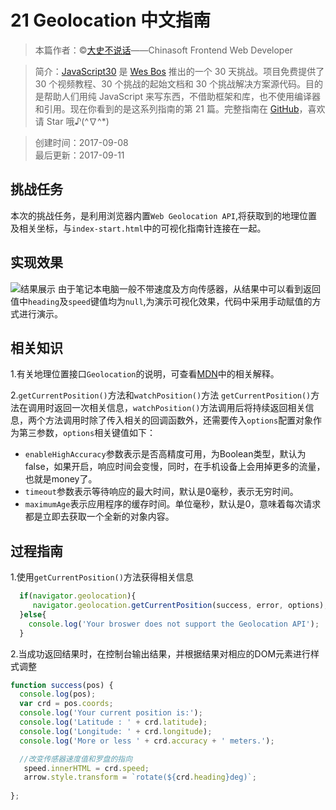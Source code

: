 # 21 Geolocation 中文指南

> 本篇作者：©[大史不说话](https://github.com/dashnowords)——Chinasoft Frontend Web Developer

> 简介：[JavaScript30](https://javascript30.com) 是 [Wes Bos](https://github.com/wesbos) 推出的一个 30 天挑战。项目免费提供了 30 个视频教程、30 个挑战的起始文档和 30 个挑战解决方案源代码。目的是帮助人们用纯 JavaScript 来写东西，不借助框架和库，也不使用编译器和引用。现在你看到的是这系列指南的第 21 篇。完整指南在 [GitHub](https://github.com/soyaine/JavaScript30)，喜欢请 Star 哦♪(^∇^*)

> 创建时间：2017-09-08    
最后更新：2017-09-11

## 挑战任务
本次的挑战任务，是利用浏览器内置`Web Geolocation API`,将获取到的地理位置及相关坐标，与`index-start.html`中的可视化指南针连接在一起。

## 实现效果
![结果展示](https://github.com/soyaine/JavaScript30/blob/master/21%20-%20Geolocation/effects.png)
由于笔记本电脑一般不带速度及方向传感器，从结果中可以看到返回值中`heading`及`speed`键值均为`null`,为演示可视化效果，代码中采用手动赋值的方式进行演示。   

## 相关知识
1.有关地理位置接口`Geolocation`的说明，可查看[MDN](https://developer.mozilla.org/zh-CN/docs/Web/API/Geolocation)中的相关解释。    

2.`getCurrentPosition()`方法和`watchPosition()`方法
`getCurrentPosition()`方法在调用时返回一次相关信息，`watchPosition()`方法调用后将持续返回相关信息，两个方法调用时除了传入相关的回调函数外，还需要传入`options`配置对象作为第三参数，`options`相关键值如下：
- `enableHighAccuracy`参数表示是否高精度可用，为Boolean类型，默认为false，如果开启，响应时间会变慢，同时，在手机设备上会用掉更多的流量，也就是money了。
- `timeout`参数表示等待响应的最大时间，默认是0毫秒，表示无穷时间。
- `maximumAge`表示应用程序的缓存时间。单位毫秒，默认是0，意味着每次请求都是立即去获取一个全新的对象内容。

## 过程指南
1.使用`getCurrentPosition()`方法获得相关信息   
```js
  if(navigator.geolocation){
     navigator.geolocation.getCurrentPosition(success, error, options);
  }else{
    console.log('Your broswer does not support the Geolocation API');
  }
```   
2.当成功返回结果时，在控制台输出结果，并根据结果对相应的DOM元素进行样式调整   
```js
function success(pos) {
  console.log(pos);
  var crd = pos.coords;
  console.log('Your current position is:');
  console.log('Latitude : ' + crd.latitude);
  console.log('Longitude: ' + crd.longitude);
  console.log('More or less ' + crd.accuracy + ' meters.');

  //改变传感器速度值和罗盘的指向
   speed.innerHTML = crd.speed;
   arrow.style.transform = `rotate(${crd.heading}deg)`;
  
};
```


